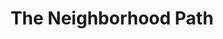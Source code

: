 ---
pid: mx87
title: The Neighborhood Path
location_transcription: Cedar Park
coordinates: "[-75.2224519, 39.9482557]"
zipcode: '19143'
gen_neighborhood: West Philadelphia
neighborhood: University City
outside_phl: 
age: '33'
age_range: 30-39
instagram: 
image_file_name: mx_87.jpg
proposal_transcription: A footpath through Cedar Park divided into squares, where
  businesses, community centers, and resident groups are responsible for the design
  of an individual square. Celebrates the diversity and unity of the neighborhood.
topic: Neighborhoods,Unity
topic_summary: 0, 0, 0
type: Interactive,Walkway,Park
keywords_other: diversity, community, art, west philly
credit: 
image_labels: 
twitter: mjumbeuu
facebook: 
permalink: "/monuments/mx87/"
layout: item-page
---